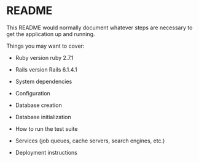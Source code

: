# README

This README would normally document whatever steps are necessary to get the
application up and running.

Things you may want to cover:

* Ruby version ruby 2.7.1

* Rails version Rails 6.1.4.1

* System dependencies

* Configuration

* Database creation

* Database initialization

* How to run the test suite

* Services (job queues, cache servers, search engines, etc.)

* Deployment instructions

